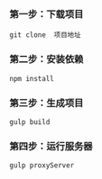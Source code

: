 ### 第一步：下载项目

	git clone  项目地址
    
### 第二步：安装依赖
	npm install
    
### 第三步：生成项目
	gulp build

### 第四步：运行服务器
	gulp proxyServer
    
 